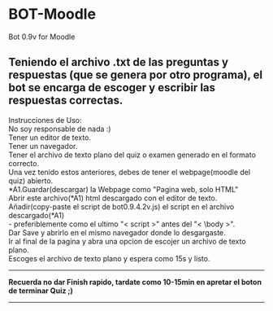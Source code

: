 # BOT-Moodle
Bot 0.9v for Moodle


<h2>Teniendo el archivo .txt de las preguntas y respuestas (que se genera por otro programa), el bot se encarga de escoger y escribir las respuestas correctas.<br></h2>

Instrucciones de Uso:<br />
  No soy responsable de nada :)<br />
  Tener un editor de texto.<br />
  Tener un navegador.<br />
  Tener el archivo de texto plano del quiz o examen generado en el formato correcto.<br />
  Una vez tenido estos anteriores, debes de tener el webpage(moodle del quiz) abierto.<br />
  *A1.Guardar(descargar) la Webpage como "Pagina web, solo HTML"<br />
  Abrir este archivo(*A1) html descargado con el editor de texto.<br />
  Añadir(copy-paste el script de bot0.9.4.2v.js) el script en el archivo descargado(*A1)<br />
    - preferiblemente como el ultimo "< script >" antes del "< \body >".<br />
  Dar Save y abrirlo en el mismo navegador donde lo desgargaste.<br />
  Ir al final de la pagina y abra una opcion de escojer un archivo de texto plano.<br />
  Escoges el archivo de texto plano y espera como 15s y listo.<br />
  ____________________________________________________________________________________________________
  ****Recuerda no dar Finish rapido, tardate como 10-15min en apretar el boton de terminar Quiz ;)****
  ____________________________________________________________________________________________________

  
